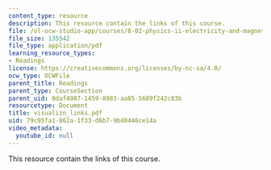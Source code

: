 ```yaml
---
content_type: resource
description: This resource contain the links of this course.
file: /ol-ocw-studio-app/courses/8-02-physics-ii-electricity-and-magnetism-spring-2007/79c95fa1862a1f33d6b79b40448ce14a_visualizn_links.pdf
file_size: 135542
file_type: application/pdf
learning_resource_types:
- Readings
license: https://creativecommons.org/licenses/by-nc-sa/4.0/
ocw_type: OCWFile
parent_title: Readings
parent_type: CourseSection
parent_uid: 0daf4987-1459-8983-aa85-5689f242c83b
resourcetype: Document
title: visualizn_links.pdf
uid: 79c95fa1-862a-1f33-d6b7-9b40448ce14a
video_metadata:
  youtube_id: null
---
```

This resource contain the links of this course.